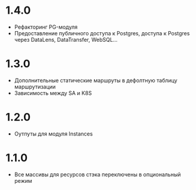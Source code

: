 # 1.4.0
* Рефакторинг PG-модуля
* Предоставление публичного доступа к Postgres, доступа к Postgres через DataLens, DataTransfer, WebSQL...

# 1.3.0
* Дополнительные статические маршруты в дефолтную таблицу маршрутизации
* Зависимость между SA и K8S

# 1.2.0
* Оутпуты для модуля Instances

# 1.1.0
* Все массивы для ресурсов стэка переключены в опциональный режим
